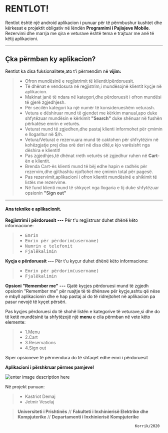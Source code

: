 ﻿RENTLOT!
===================


Rentlot është një android aplikacion i punuar për të përmbushur kushtet dhe kërkesat e projektit obligativ në lëndën  **Programimi i Pajisjeve Mobile**. Rezervimi dhe marrja me qira e veturave është tema e trajtuar me anë të këtij aplikacioni.

----------


Çka përmban ky aplikacion?
-------------
Rentlot ka disa fuksionalitete,ato t'i përmendim  në **vijim:**

> -  Ofron mundësinë e regjistrimit të klientit/përdoruesit.
> -  Të dhënat e vendosura në regjistrim,i mundësojnë klientit kyçje në aplikacion.
> -  Makinat janë të ndara në kategori,dhe përdoruesit i ofron mundësi të gjerë zgjedhjesh.
> -  Për secilën kategori ka një numër të konsiderueshëm veturash.
> - Vetura e dëshiruar mund të gjendet me kërkim manual,apo duke shfytëzuar mundësin e kërkimit **"Search"** duke shënuar në fushën përkatëse emrin e veturës.
> -  Veturat mund të zgjedhen,dhe pastaj klienti informohet për çmimin e llogaritur në $/h.
> - Vetura/Veturat e rezervuara mund të caktohen për shfrytëzim në kohëzgjatje prej disa orë deri në disa ditë,e kjo varësisht nga dëshira e  klientit!
> - Pas zgjedhjes,të dhënat rreth veturës së zgjedhur ruhen në **Cart**-ën e klientit.
> - Brenda Cart-ës klienti mund të bëj edhe hapin e radhës për rezervim,dhe gjithashtu njoftohet me çmimin total për pagesë.
> - Pas rezervimit,aplikacioni i ofron klientit mundësinë e shikimit të listës me rezervime.
> - Në fund klienti mund të shkyçet nga llogaria e tij duke shfytëzuar opsionin **"Sign out"** 


----------



#### <i class="icon-file"></i> Ana teknike e aplikacionit.

**Regjistrimi i përdoruesit** **---** Për t'u regjistruar duhet dhënë këto  informacione: 
> - <kbd>Emrin</kbd>
> - <kbd>Emrin për përdorim(username)</kbd>  
> - <kbd>Numrin e telefonit</kbd> 
> - <kbd>Fjalëkalimin</kbd>     
	   
**Kyçja e përdoruesit** **---** Për t'u kyçur duhet dhënë këto  informacione: 
> - <kbd>Emrin për përdorim(username)</kbd>  
> - <kbd>Fjalëkalimin</kbd>     


**Opsioni "Remember me"** **---** Gjatë kyçjes përdoruesi mund të zgjedh opsionin "Remember me" për ruajtje të të dhënave për kyçje,ashtu që nëse e mbyll aplikacionin dhe e hap pastaj ai do të ridrejtohet në aplikacion pa pasur nevojë të kyçet përsëri.

   

Pas kyçjes përdoruesi do të shohë listën e kategorive të veturave,si dhe do të ketë mundësinë ta shfytëzojë një **menu** e cila përmban në vete këto elemente:  

> - 1.Menu
> - 2.Cart
> - 3.Reservations
> - 4.Sign out

 

Siper opsioneve të përmendura do të shfaqet edhe emri i përdoruesit


****Aplikacioni i përshkruar përmes pamjeve!****

![enter image description here](https://i.ibb.co/fqdMLB6/Rentlot.png)


Në projekt punuan: 
> - Kastriot Demaj
> - Jetmir Veselaj


> **Universiteti i Prishtinës** //
> **Fakulteti i Inxhinierisë Elektrike dhe Kompjuterike** //
> **Departamenti i Inxhinierisë Kompjuterike** 

                                                              Korrik/2020
